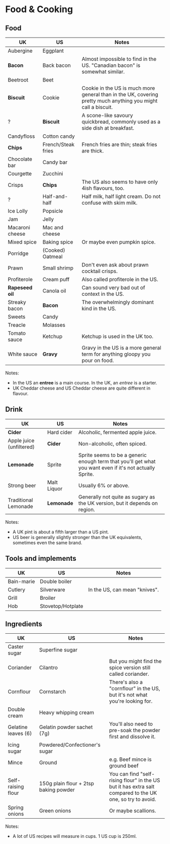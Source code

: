 # Food & Cooking

## Food

UK  | US  | Notes
--- | --- | ---
Aubergine | Eggplant |
**Bacon** | Back bacon | Almost impossible to find in the US. "Canadian bacon" is somewhat similar.
Beetroot | Beet |
**Biscuit** | Cookie | Cookie in the US is much more general than in the UK, covering pretty much anything you might call a biscuit.
? | **Biscuit** | A scone-like savoury quickbread, commonly used as a side dish at breakfast.
Candyfloss | Cotton candy |
**Chips** | French/Steak fries | French fries are thin; steak fries are thick.
Chocolate bar | Candy bar |
Courgette | Zucchini |
Crisps | **Chips** | The US also seems to have only 4ish flavours, too.
? | Half-and-half | Half milk, half light cream. Do not confuse with skim milk.
Ice Lolly | Popsicle |
Jam | Jelly |
Macaroni cheese | Mac and cheese |
Mixed spice | Baking spice | Or maybe even pumpkin spice.
Porridge | (Cooked) Oatmeal |
Prawn | Small shrimp | Don't even ask about prawn cocktail crisps.
Profiterole | Cream puff | Also called profiterole in the US.
**Rapeseed oil** | Canola oil | Can sound very bad out of context in the US.
Streaky bacon | **Bacon** | The overwhelmingly dominant kind in the US.
Sweets | Candy |
Treacle | Molasses |
Tomato sauce | Ketchup | Ketchup is used in the UK too.
White sauce | **Gravy** | Gravy in the US is a more general term for anything gloopy you pour on food.

Notes:
* In the US an **entree** is a main course. In the UK, an *entree* is a starter.
* UK Cheddar cheese and US Cheddar cheese are quite different in flavour.

## Drink

UK  | US  | Notes
--- | --- | ---
**Cider** | Hard cider | Alcoholic, fermented apple juice.
Apple juice (unfiltered) | **Cider** | Non-alcoholic, often spiced.
**Lemonade** | Sprite | Sprite seems to be a generic enough term that you'll get what you want even if it's not actually Sprite.
Strong beer | Malt Liquor | Usually 6% or above.
Traditional Lemonade | **Lemonade** | Generally not quite as sugary as the UK version, but it depends on region.

Notes:
* A UK pint is about a fifth larger than a US pint.
* US beer is generally slightly stronger than the UK equivalents, sometimes even the same brand.


## Tools and implements

UK  | US  | Notes
--- | --- | ---
Bain-marie | Double boiler |
Cutlery | Silverware | In the US, can mean "knives".
Grill | Broiler |
Hob | Stovetop/Hotplate |


## Ingredients

UK  | US  | Notes
--- | --- | ---
Caster sugar | Superfine sugar |
Coriander | Cilantro | But you might find the spice version still called coriander.
Cornflour | Cornstarch | There's also a "cornflour" in the US, but it's not what you're looking for.
Double cream | Heavy whipping cream |
Gelatine leaves (6) | Gelatin powder sachet (7g) | You'll also need to pre-soak the powder first and dissolve it.
Icing sugar | Powdered/Confectioner's sugar |
Mince | Ground | e.g. Beef mince is ground beef
Self-raising flour | 150g plain flour + 2tsp baking powder | You can find "self-rising flour" in the US but it has extra salt compared to the UK one, so try to avoid.
Spring onions | Green onions | Or maybe scallions.

Notes:
* A lot of US recipes will measure in cups. 1 US cup is 250ml.

